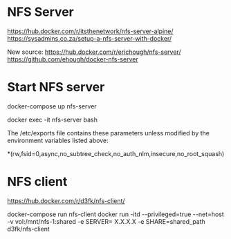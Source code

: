 # NFS Server
https://hub.docker.com/r/itsthenetwork/nfs-server-alpine/
https://sysadmins.co.za/setup-a-nfs-server-with-docker/

New source:
https://hub.docker.com/r/erichough/nfs-server/
https://github.com/ehough/docker-nfs-server

# Start NFS server
docker-compose up nfs-server

docker exec -it nfs-server bash

The /etc/exports file contains these parameters unless modified by the environment variables listed above:

*(rw,fsid=0,async,no_subtree_check,no_auth_nlm,insecure,no_root_squash)


# NFS client
https://hub.docker.com/r/d3fk/nfs-client/

docker-compose run nfs-client
docker run -itd --privileged=true --net=host -v vol:/mnt/nfs-1:shared -e SERVER= X.X.X.X -e SHARE=shared_path d3fk/nfs-client